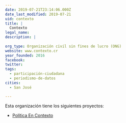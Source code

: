 ```yaml
---
date: 2019-07-21T23:14:06.000Z
date_last_modified: 2019-07-21
uid: contexto
title: |
  Contexto
legal_name: 
description: |
  
org_type: Organización civil sin fines de lucro (ONG)
website: www.contexto.cr
year_founded: 2016
facebook: 
twitter: 
tags:
  - participación-ciudadana
  - periodismo-de-datos
cities: 
  - San José

---
```


Esta organización tiene los siguientes proyectos:

- [Política En Contexto](/proyectos/politica-en-contexto)
